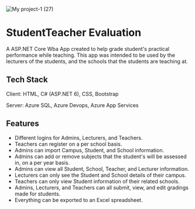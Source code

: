 ![My project-1 (27)](https://user-images.githubusercontent.com/80828952/216526340-dd6228ea-cc83-4209-8514-e48707e96e8e.png)


# StudentTeacher Evaluation
A ASP.NET Core Wba App created to help grade student's practical performance while teaching.
This app was intended to be used by the lecturers of the students, and the schools that the students are teaching at.

## Tech Stack

Client: HTML, C# (ASP.NET 6), CSS, Bootstrap

Server: Azure SQL, Azure Devops, Azure App Services
 
## Features
- Different logins for Admins, Lecturers, and Teachers.
- Teachers can register on a per school basis.
- Admins can import Campus, Student, and School information.
- Admins can add or remove subjects that the student's will be assessed in, on a per year basis.
- Admins can view all Student, School, Teacher, and Lecturer information.
- Lecturers can only see the Student and School details of their campus.
- Teachers can only view Student information of their related schools.
- Admins, Lecturers, and Teachers can all submit, view, and edit gradings made for students.
- Everything can be exported to an Excel spreadsheet.
